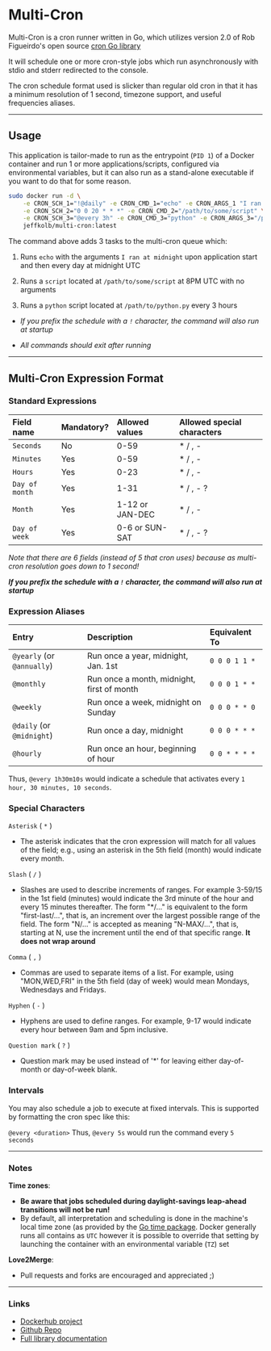 # Multi-Cron

Multi-Cron is a cron runner written in Go, which utilizes version 2.0 of Rob Figueirdo's open source [cron Go library](https://github.com/robfig/cron/tree/v2)

It will schedule one or more cron-style jobs which run asynchronously with stdio and stderr redirected to the console.

The cron schedule format used is slicker than regular old cron in that it has a minimum resolution of 1 second, timezone support, and useful frequencies aliases.

---

## Usage

This application is tailor-made to run as the entrypoint (`PID 1`) of a Docker container and run 1 or more
applications/scripts,
configured via environmental variables, but it can also run as a stand-alone executable if you want to do that for some reason.

```bash
sudo docker run -d \
    -e CRON_SCH_1="!@daily" -e CRON_CMD_1="echo" -e CRON_ARGS_1 "I ran at midnight" \
    -e CRON_SCH_2="0 0 20 * * *" -e CRON_CMD_2="/path/to/some/script" \
    -e CRON_SCH_3="@every 3h" -e CRON_CMD_3="python" -e CRON_ARGS_3="/path/to/python.py" \
    jeffkolb/multi-cron:latest

```

The command above adds 3 tasks to the multi-cron queue which:

1. Runs `echo` with the arguments `I ran at midnight` upon application start and then every day at midnight UTC

2. Runs a `script` located at `/path/to/some/script` at 8PM UTC with no arguments

3. Runs a `python` script located at `/path/to/python.py` every 3 hours

* _If you prefix the schedule with a `!` character, the command will also run at startup_

* _All commands should exit after running_

---

## Multi-Cron Expression Format

### Standard Expressions

| Field name     | Mandatory? | Allowed values  | Allowed special characters |
| :---           | :---       | :---            | :---                       |
| `Seconds`      | No         | 0-59            | * / , -                    |
| `Minutes`      | Yes        | 0-59            | * / , -                    |
| `Hours`        | Yes        | 0-23            | * / , -                    |
| `Day of month` | Yes        | 1-31            | * / , - ?                  |
| `Month`        | Yes        | 1-12 or JAN-DEC | * / , -                    |
| `Day of week`  | Yes        | 0-6 or SUN-SAT  | * / , - ?                  |

*_Note that there are 6 fields (instead of 5 that cron uses) because as multi-cron resolution goes down to 1 second!_*

***If you prefix the schedule with a `!` character, the command will also run at startup***

### Expression Aliases

| Entry                      | Description                                | Equivalent To   |
| :---                       | :---                                       | :---            |
| `@yearly` (or `@annually`) | Run once a year, midnight, Jan. 1st        | `0 0 0 1 1 *`   |
| `@monthly`                 | Run once a month, midnight, first of month | `0 0 0 1 * *`   |
| `@weekly`                  | Run once a week, midnight on Sunday        | `0 0 0 * * 0`   |
| `@daily` (or `@midnight`)  | Run once a day, midnight                   | `0 0 0 * * *`   |
| `@hourly`                  | Run once an hour, beginning of hour        | `0 0 * * * *`   |

Thus, `@every 1h30m10s` would indicate a schedule that activates every `1 hour, 30 minutes, 10 seconds`.

### Special Characters

`Asterisk` ( `*` )

* The asterisk indicates that the cron expression will match for all values of the field; e.g., using an asterisk in the 5th field (month) would indicate every month.

`Slash` ( `/` )

* Slashes are used to describe increments of ranges. For example 3-59/15 in the 1st field (minutes) would indicate the 3rd minute of the hour and every 15 minutes thereafter.
    The form "*\/..." is equivalent to the form "first-last/...", that is, an increment over the largest possible range of the field. The form "N/..." is accepted as meaning "N-MAX/...",
    that is, starting at N, use the increment until the end of that specific range. __It does not wrap around__

`Comma` ( `,` )

* Commas are used to separate items of a list. For example, using "MON,WED,FRI" in the 5th field (day of week) would mean Mondays, Wednesdays and Fridays.

`Hyphen` ( `-` )

* Hyphens are used to define ranges. For example, 9-17 would indicate every hour between 9am and 5pm inclusive.

`Question mark` ( `?` )

* Question mark may be used instead of '*' for leaving either day-of-month or day-of-week blank.

### Intervals

You may also schedule a job to execute at fixed intervals. This is supported by formatting the cron spec like this:

`@every <duration>`
Thus, `@every 5s` would run the command every `5 seconds`

---

### Notes

**Time zones**:

* **Be aware that jobs scheduled during daylight-savings leap-ahead transitions will not be run!**
* By default, all interpretation and scheduling is done in the machine's local time zone (as provided by the [Go time package](http://www.golang.org/pkg/time).
    Docker generally runs all contains as `UTC` however it is possible to override that setting by launching the container with an environmental variable (`TZ`) set

**Love2Merge**:

* Pull requests and forks are encouraged and appreciated ;)

---

### Links

* [Dockerhub project](https://hub.docker.com/r/jeffkolb/multi-cron)
* [Github Repo](https://github.com/junkiebev/multi-cron)
* [Full library documentation](https://godoc.org/gopkg.in/robfig/cron.v2)
